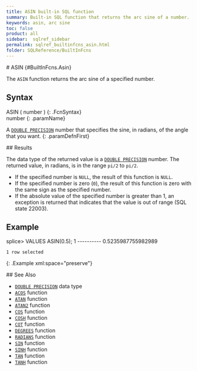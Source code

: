 ```yaml
---
title: ASIN built-in SQL function
summary: Built-in SQL function that returns the arc sine of a number.
keywords: asin, arc sine
toc: false
product: all
sidebar:  sqlref_sidebar
permalink: sqlref_builtinfcns_asin.html
folder: SQLReference/BuiltInFcns
---
```

<section>
<div class="TopicContent" data-swiftype-index="true" markdown="1">
# ASIN   {#BuiltInFcns.Asin}

The `ASIN` function returns the arc sine of a specified number.

## Syntax

<div class="fcnWrapperWide" markdown="1">
    ASIN ( number )
{: .FcnSyntax}

</div>
<div class="paramList" markdown="1">
number
{: .paramName}

A [`DOUBLE PRECISION`](sqlref_datatypes_doubleprecision.html) number
that specifies the sine, in radians, of the angle that you want.
{: .paramDefnFirst}

</div>
## Results

The data type of the returned value is a [`DOUBLE
PRECISION`](sqlref_datatypes_doubleprecision.html) number. The returned
value, in radians, is in the range `pi/2` to `pi/2`.

* If the specified number is `NULL`, the result of this function is
  `NULL`.
* If the specified number is zero (`0`), the result of this function is
  zero with the same sign as the specified number.
* If the absolute value of the specified number is greater than 1, an
  exception is returned that indicates that the value is out of range
  (SQL state 22003).

## Example

<div class="preWrapper" markdown="1">
    splice> VALUES ASIN(0.5);
    1
    ----------
    0.5235987755982989
    
    1 row selected
{: .Example xml:space="preserve"}

</div>
## See Also

* [`DOUBLE PRECISION`](sqlref_datatypes_doubleprecision.html) data type
* [`ACOS`](sqlref_builtinfcns_acos.html) function
* [`ATAN`](sqlref_builtinfcns_atan.html) function
* [`ATAN2`](sqlref_builtinfcns_atan2.html) function
* [`COS`](sqlref_builtinfcns_cos.html) function
* [`COSH`](sqlref_builtinfcns_cosh.html) function
* [`COT`](sqlref_builtinfcns_cot.html) function
* [`DEGREES`](sqlref_builtinfcns_degrees.html) function
* [`RADIANS`](sqlref_builtinfcns_radians.html) function
* [`SIN`](sqlref_builtinfcns_sin.html) function
* [`SINH`](sqlref_builtinfcns_sinh.html) function
* [`TAN`](sqlref_builtinfcns_tan.html) function
* [`TANH`](sqlref_builtinfcns_tanh.html) function

</div>
</section>

